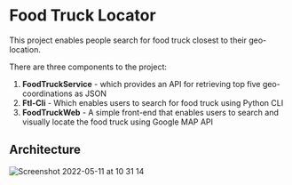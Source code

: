 # Food Truck Locator

This project enables people search for food truck closest to their geo-location.

There are three components to the project:

1. **FoodTruckService** - which provides an API for retrieving top five geo-coordinations as JSON
2. **Ftl-Cli** - Which enables users to search for food truck using Python CLI
3. **FoodTruckWeb** - A simple front-end that enables users to search and visually locate the food truck using Google MAP API

## Architecture

![Screenshot 2022-05-11 at 10 31 14](https://user-images.githubusercontent.com/3224778/167818259-4179406c-38c2-46f0-9c58-ba5ee4c9fc1d.png)




